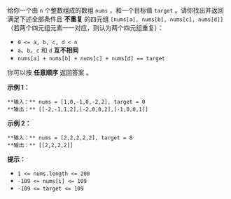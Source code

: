 给你一个由 `n` 个整数组成的数组 `nums` ，和一个目标值 `target` 。请你找出并返回满足下述全部条件且 **不重复** 的四元组
`[nums[a], nums[b], nums[c], nums[d]]` （若两个四元组元素一一对应，则认为两个四元组重复）：

  * `0 <= a, b, c, d < n`
  * `a`、`b`、`c` 和 `d` **互不相同**
  * `nums[a] + nums[b] + nums[c] + nums[d] == target`

你可以按 **任意顺序** 返回答案 。



**示例 1：**

    
    
    **输入：** nums = [1,0,-1,0,-2,2], target = 0
    **输出：** [[-2,-1,1,2],[-2,0,0,2],[-1,0,0,1]]
    

**示例 2：**

    
    
    **输入：** nums = [2,2,2,2,2], target = 8
    **输出：** [[2,2,2,2]]
    



**提示：**

  * `1 <= nums.length <= 200`
  * `-109 <= nums[i] <= 109`
  * `-109 <= target <= 109`

